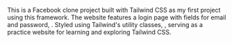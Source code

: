 This is a Facebook clone project built with Tailwind CSS as my first project using this framework. The website features a login page with fields for email and password, . Styled using Tailwind's utility classes, , serving as a practice website for learning and exploring Tailwind CSS.
